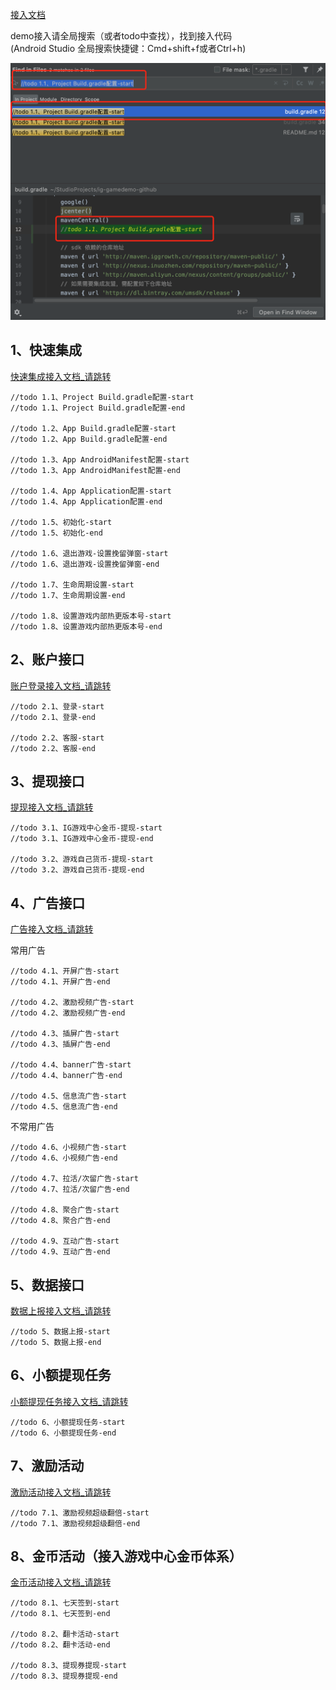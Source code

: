 [接入文档](http://dev.iggrowth.cn/sdk/docs/index.html#/native_v2/README.md)

demo接入请全局搜索（或者todo中查找），找到接入代码<br/>
(Android Studio 全局搜索快捷键：Cmd+shift+f或者Ctrl+h)

![image.png](./imgs/search.png)

## 1、快速集成
[快速集成接入文档_请跳转](http://dev.iggrowth.cn/sdk/docs/index.html#/native_v2/quick_in)

    //todo 1.1、Project Build.gradle配置-start
    //todo 1.1、Project Build.gradle配置-end
    
    //todo 1.2、App Build.gradle配置-start
    //todo 1.2、App Build.gradle配置-end
    
    //todo 1.3、App AndroidManifest配置-start
    //todo 1.3、App AndroidManifest配置-end
    
    //todo 1.4、App Application配置-start
    //todo 1.4、App Application配置-end
    
    //todo 1.5、初始化-start
    //todo 1.5、初始化-end
    
    //todo 1.6、退出游戏-设置挽留弹窗-start
    //todo 1.6、退出游戏-设置挽留弹窗-end
    
    //todo 1.7、生命周期设置-start
    //todo 1.7、生命周期设置-end
    
    //todo 1.8、设置游戏内部热更版本号-start
    //todo 1.8、设置游戏内部热更版本号-end

## 2、账户接口
[账户登录接入文档_请跳转](http://dev.iggrowth.cn/sdk/docs/index.html#/native_v2/api_account)

    //todo 2.1、登录-start
    //todo 2.1、登录-end

    //todo 2.2、客服-start
    //todo 2.2、客服-end

## 3、提现接口
[提现接入文档_请跳转](http://dev.iggrowth.cn/sdk/docs/index.html#/native_v2/api_withdraw)

    //todo 3.1、IG游戏中心金币-提现-start
    //todo 3.1、IG游戏中心金币-提现-end
    
    //todo 3.2、游戏自己货币-提现-start
    //todo 3.2、游戏自己货币-提现-end

## 4、广告接口
[广告接入文档_请跳转](http://dev.iggrowth.cn/sdk/docs/index.html#/native_v2/api_ads)

常用广告

    //todo 4.1、开屏广告-start
    //todo 4.1、开屏广告-end
    
    //todo 4.2、激励视频广告-start
    //todo 4.2、激励视频广告-end
    
    //todo 4.3、插屏广告-start
    //todo 4.3、插屏广告-end
    
    //todo 4.4、banner广告-start
    //todo 4.4、banner广告-end
    
    //todo 4.5、信息流广告-start
    //todo 4.5、信息流广告-end

不常用广告

    //todo 4.6、小视频广告-start
    //todo 4.6、小视频广告-end
    
    //todo 4.7、拉活/次留广告-start
    //todo 4.7、拉活/次留广告-end
    
    //todo 4.8、聚合广告-start
    //todo 4.8、聚合广告-end
    
    //todo 4.9、互动广告-start
    //todo 4.9、互动广告-end

## 5、数据接口
[数据上报接入文档_请跳转](http://dev.iggrowth.cn/sdk/docs/index.html#/native_v2/api_data)

    //todo 5、数据上报-start
    //todo 5、数据上报-end

## 6、小额提现任务
[小额提现任务接入文档_请跳转](http://dev.iggrowth.cn/sdk/docs/index.html#/native_v2/api_ads_ka)

    //todo 6、小额提现任务-start
    //todo 6、小额提现任务-end

## 7、激励活动
[激励活动接入文档_请跳转](http://dev.iggrowth.cn/sdk/docs/index.html#/native_v2/api_extra_task)

    //todo 7.1、激励视频超级翻倍-start
    //todo 7.1、激励视频超级翻倍-end

## 8、金币活动（接入游戏中心金币体系）
[金币活动接入文档_请跳转](http://dev.iggrowth.cn/sdk/docs/index.html#/native_v2/api_gold_coin)

    //todo 8.1、七天签到-start
    //todo 8.1、七天签到-end

    //todo 8.2、翻卡活动-start
    //todo 8.2、翻卡活动-end

    //todo 8.3、提现券提现-start
    //todo 8.3、提现券提现-end
